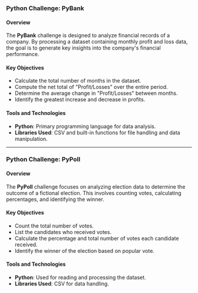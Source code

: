 ### **Python Challenge: PyBank**

#### Overview
The **PyBank** challenge is designed to analyze financial records of a company. By processing a dataset containing monthly profit and loss data, the goal is to generate key insights into the company's financial performance.

#### Key Objectives
- Calculate the total number of months in the dataset.
- Compute the net total of "Profit/Losses" over the entire period.
- Determine the average change in "Profit/Losses" between months.
- Identify the greatest increase and decrease in profits.

#### Tools and Technologies
- **Python**: Primary programming language for data analysis.
- **Libraries Used**: CSV and built-in functions for file handling and data manipulation.

---

### **Python Challenge: PyPoll**

#### Overview
The **PyPoll** challenge focuses on analyzing election data to determine the outcome of a fictional election. This involves counting votes, calculating percentages, and identifying the winner.

#### Key Objectives
- Count the total number of votes.
- List the candidates who received votes.
- Calculate the percentage and total number of votes each candidate received.
- Identify the winner of the election based on popular vote.

#### Tools and Technologies
- **Python**: Used for reading and processing the dataset.
- **Libraries Used**: CSV for data handling.


